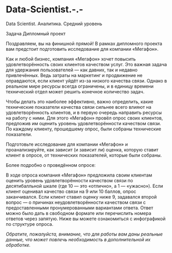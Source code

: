 # Data-Scientist.-.-
Data Scientist. Аналитика. Средний уровень

Задача
Дипломный проект

Поздравляем, вы на финишной прямой! В рамках дипломного проекта вам предстоит подготовить исследование для компании «Мегафон».

Как и любой бизнес, компания «Мегафон» хочет повысить удовлетворённость своих клиентов качеством услуг. Это важная задача для удержания пользователей — как давних, так и недавно привлечённых. Ведь затраты на маркетинг и продвижение не оправдаются, если клиент уйдёт из-за низкого качества связи. Однако в реальном мире ресурсы всегда ограничены, и в единицу времени технический отдел может решить конечное количество задач. 

Чтобы делать это наиболее эффективно, важно определить, какие технические показатели качества связи сильнее всего влияют на удовлетворённость клиентов, и в первую очередь направить ресурсы на работу с ними. Для этого «Мегафон» провёл опрос своих клиентов, предложив им оценить уровень удовлетворённости качеством связи. По каждому клиенту, прошедшему опрос, были собраны технические показатели. 

Подготовьте исследование для компании «Мегафон» и проанализируйте, как зависит (и зависит ли) оценка, которую ставит клиент в опросе, от технических показателей, которые были собраны. 



Более подробно о проведённом опросе:

В ходе опроса компания «Мегафон» предложила своим клиентам оценить уровень удовлетворённости качеством связи по десятибалльной шкале (где 10 — это «отлично», а 1 — «ужасно»). Если клиент оценивал качество связи на 9 или 10 баллов, опрос заканчивался. Если клиент ставил оценку ниже 9, задавался второй вопрос — о причинах неудовлетворённости качеством связи с предоставленными пронумерованными вариантами ответа. Ответ можно было дать в свободном формате или перечислить номера ответов через запятую. Ниже вы можете ознакомиться с инфографикой по структуре опроса.

*Обратите, пожалуйста, внимание, что для работы вам даны реальные данные, что может повлечь необходимость в дополнительной их обработке.*


